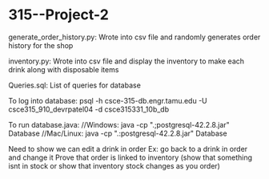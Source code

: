 # 315--Project-2

generate_order_history.py: Wrote into csv file and randomly generates order history for the shop

inventory.py: Wrote into csv file and display the inventory to make each drink along with disposable items 

Queries.sql: List of queries for database

To log into database:
psql -h csce-315-db.engr.tamu.edu -U csce315_910_devrpatel04 -d csce315331_10b_db

To run database.java:
//Windows: java -cp ".;postgresql-42.2.8.jar" Database
//Mac/Linux: java -cp ".:postgresql-42.2.8.jar" Database

Need to show we can edit a drink in order
Ex: go back to a drink in order and change it
Prove that order is linked to inventory (show that something isnt in stock or show that inventory stock changes as you order)